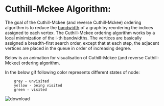 # Cuthill-Mckee Algorithm:



The goal of the Cuthill-Mckee (and reverse Cuthill-Mckee) ordering algorithm is to reduce the [bandwidth](https://www.boost.org/doc/libs/1_75_0/libs/graph/doc/bandwidth.html) of a graph by reordering the indices assigned to each vertex. The Cuthill-Mckee ordering algorithm works by a local minimization of the i-th bandwidths. The vertices are basically assigned a breadth-first search order, except that at each step, the adjacent vertices are placed in the queue in order of increasing degree.

Below is an animation for visualisation of Cuthill-Mckee (and reverse Cuthill-Mckee) ordering algorithm.

In the below gif following color represents different states of node:
```
    grey - unvisited
    yellow - being visited
    green - visited
```


![download](https://user-images.githubusercontent.com/32921778/112770537-b4c64280-9044-11eb-8d17-defda81d0992.gif)

